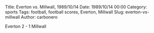 Title: Everton vs. Millwall, 1989/10/14
Date: 1989/10/14 00:00
Category: sports
Tags: football, football scores, Everton, Millwall
Slug: everton-vs-millwall
Author: carbonero


Everton 2 - 1 Millwall
